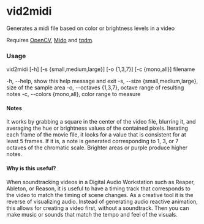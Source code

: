 # vid2midi
 Generates a midi file based on color or brightness levels in a video

Requires [OpenCV](https://opencv.org/), [Mido](https://mido.readthedocs.io/en/latest/) and [tqdm](https://github.com/tqdm/tqdm).

### Usage
vid2midi [-h] [-s {small,medium,large}] [-o {1,3,7}] [-c {mono,all}] filename

  -h, --help, show this help message and exit
  -s, --size {small,medium,large}, size of the sample area
  -o, --octaves {1,3,7}, octave range of resulting notes
  -c, --colors {mono,all}, color range to measure
 
#### Notes
 It works by grabbing a square in the center of the video file, blurring it, and averaging the hue or brightness values of the contained pixels. Iterating each frame of the movie file, it looks for a value that is consistent for at least 5 frames. If it is, a note is generated corresponding to 1, 3, or 7 octaves of the chromatic scale. Brighter areas or purple produce higher notes.
 
#### Why is this useful?
When soundtracking videos in a Digital Audio Workstation such as Reaper, Ableton, or Reason, it is useful to have a timing track that corresponds to the video to match the timing of scene changes. As a creative tool it is the reverse of visualizing audio. Instead of generating audio reactive animation, this allows for creating a video first, without a soundtrack. Then you can make music or sounds that match the tempo and feel of the visuals. 
